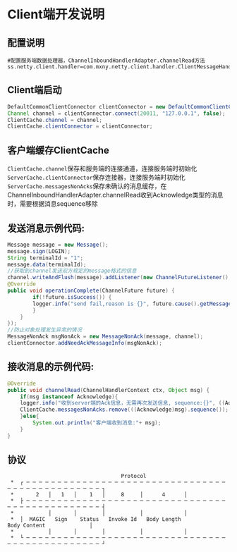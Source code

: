 # Client端开发说明
## 配置说明
```properties
#配置服务端数据处理器，ChannelInboundHandlerAdapter.channelRead方法
ss.netty.client.handler=com.mxny.netty.client.handler.ClientMessageHandler
```

## Client端启动
```java
DefaultCommonClientConnector clientConnector = new DefaultCommonClientConnector();
Channel channel = clientConnector.connect(20011, "127.0.0.1", false);
ClientCache.channel = channel;
ClientCache.clientConnector = clientConnector;
```

## 客户端缓存ClientCache
`ClientCache.channel`保存和服务端的连接通道，连接服务端时初始化
`ServerCache.clientConnector`保存连接器，连接服务端时初始化
`ServerCache.messagesNonAcks`保存未确认的消息缓存，在ChannelInboundHandlerAdapter.channelRead收到Acknowledge类型的消息时，需要根据消息sequence移除

## 发送消息示例代码:
```java
Message message = new Message();
message.sign(LOGIN);
String terminalId = "1";
message.data(terminalId);
//获取到channel发送双方规定的message格式的信息
channel.writeAndFlush(message).addListener(new ChannelFutureListener() {
@Override
public void operationComplete(ChannelFuture future) {
        if(!future.isSuccess()) {
        logger.info("send fail,reason is {}", future.cause().getMessage());
        }
    }
});
//防止对象处理发生异常的情况
MessageNonAck msgNonAck = new MessageNonAck(message, channel);
clientConnector.addNeedAckMessageInfo(msgNonAck);
```
## 接收消息的示例代码:
```java
@Override
public void channelRead(ChannelHandlerContext ctx, Object msg) {
    if(msg instanceof Acknowledge){
    logger.info("收到server端的Ack信息，无需再次发送信息, sequence:{}", ((Acknowledge)msg).sequence());
    ClientCache.messagesNonAcks.remove(((Acknowledge)msg).sequence());
    }else{
        System.out.println("客户端收到消息:"+ msg);
    }
}
```

## 协议
                                        Protocol
     *  ┌ ─ ─ ─ ─ ─ ─ ─ ─ ─ ─ ─ ─ ─ ─ ─ ─ ─ ─ ─ ─ ─ ─ ─ ─ ─ ─ ─ ─ ─ ─ ─ ─ ─ ─ ─ ─ ─ ─ ─ ─ ─ ─ ─ ─ ─ ─ ─ ┐
     *       2   │   1   │    1   │     8     │      4      │
     *  ├ ─ ─ ─ ─ ─ ─ ─ ─ ─ ─ ─ ─ ─ ─ ─ ─ ─ ─ ─ ─ ─ ─ ─ ─ ─ ─ ─ ─ ─ ─ ─ ─ ─ ─ ─ ─ ─ ─ ─ ─ ─ ─ ─ ─ ─ ─ ─ ┤
     *           │       │        │           │             │
     *  │  MAGIC   Sign    Status   Invoke Id   Body Length                   Body Content              │
     *           │       │        │           │             │
     *  └ ─ ─ ─ ─ ─ ─ ─ ─ ─ ─ ─ ─ ─ ─ ─ ─ ─ ─ ─ ─ ─ ─ ─ ─ ─ ─ ─ ─ ─ ─ ─ ─ ─ ─ ─ ─ ─ ─ ─ ─ ─ ─ ─ ─ ─ ─ ─ ┘